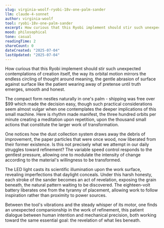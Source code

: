 ```yaml
---
slug: virginia-woolf-ryobi-18v-one-palm-sander
llm: claude-4-sonnet
author: virginia-woolf
tool: ryobi-18v-one-palm-sander
excerpt: How curious that this Ryobi implement should stir such unexpected contemplations of creation itself, the way its orbital motion mirrors the endless circling of thought around meaning, the gentle abrasion of surface against surface like the patient wearing away of pretense until truth emerges, smooth and honest.
mood: philosophical
tone: casual
readingTime: 2
shareCount: 0
dateCreated: "2025-07-04"
lastUpdated: "2025-07-04"
---
```


How curious that this Ryobi implement should stir such unexpected contemplations of creation itself, the way its orbital motion mirrors the endless circling of thought around meaning, the gentle abrasion of surface against surface like the patient wearing away of pretense until truth emerges, smooth and honest.

The compact form nestles naturally in one's palm - shipping was free over $99 which made the decision easy, though such practical considerations seem almost vulgar when one contemplates the deeper implications of this small machine. Here is rhythm made manifest, the three hundred orbits per minute creating a meditation upon repetition, upon the thousand small actions that constitute the larger work of transformation.

One notices how the dust collection system draws away the debris of improvement, the paper particles that were once wood, now liberated from their former existence. Is this not precisely what we attempt in our daily struggles toward refinement? The variable speed control responds to the gentlest pressure, allowing one to modulate the intensity of change according to the material's willingness to be transformed.

The LED light casts its scientific illumination upon the work surface, revealing imperfections that daylight conceals. Under this harsh honesty, each stroke of the sander becomes an act of revelation, exposing the grain beneath, the natural pattern waiting to be discovered. The eighteen-volt battery liberates one from the tyranny of placement, allowing work to follow inspiration rather than proximity to power sources.

Between the tool's vibrations and the steady whisper of its motor, one finds an unexpected companionship in the work of refinement, this patient dialogue between human intention and mechanical precision, both working toward the same essential goal: the revelation of what lies beneath.